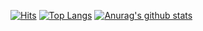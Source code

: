 [![Hits](https://hits.seeyoufarm.com/api/count/incr/badge.svg?url=https%3A%2F%2Fgithub.com%2Fgksthf2271&count_bg=%2379C83D&title_bg=%23555555&icon=&icon_color=%23E7E7E7&title=hits&edge_flat=false)](https://hits.seeyoufarm.com)
[![Top Langs](https://github-readme-stats.vercel.app/api/top-langs/?username=gksthf2271)](https://github.com/gksthf2271/gksthf2271)
[![Anurag's github stats](https://github-readme-stats.vercel.app/api?username=gksthf2271)](https://github.com/gksthf2271/gksthf2271)
